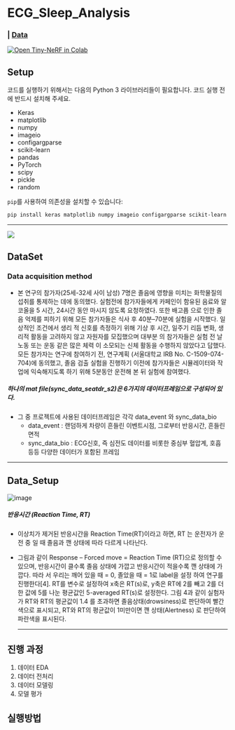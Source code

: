 # ECG_Sleep_Analysis
### | [Data](https://drive.google.com/drive/folders/1G3M5D2xkpku9Uqs1zffJEhc8pAzf89it?usp=sharing)
[![Open Tiny-NeRF in Colab](https://colab.research.google.com/assets/colab-badge.svg)](https://colab.research.google.com/github/bmild/nerf/blob/master/tiny_nerf.ipynb)<br>


## Setup

코드를 실행하기 위해서는 다음의 Python 3 라이브러리들이 필요합니다. 코드 실행 전에 반드시 설치해 주세요.

* Keras
* matplotlib
* numpy
* imageio
* configargparse
* scikit-learn
* pandas
* PyTorch
* scipy
* pickle
* random

`pip`를 사용하여 의존성을 설치할 수 있습니다:

```bash
pip install keras matplotlib numpy imageio configargparse scikit-learn pandas torch scipy
```

---
<img src='imgs/pipeline.jpg'/>

## DataSet
### Data acquisition method
- 본 연구의 참가자(25세-32세 사이 남성) 7명은 졸음에
영향을 미치는 화학물질의 섭취를 통제하는 데에 동의했다.
실험전에 참가자들에게 카페인이 함유된 음료와 알코올을 5
시간, 24시간 동안 마시지 않도록 요청하였다. 또한 배고픔
으로 인한 졸음 억제를 피하기 위해 모든 참가자들은 식사
후 40분–70분에 실험을 시작했다. 일상적인 조건에서 생리
적 신호를 측정하기 위해 기상 후 시간, 일주기 리듬 변화,
생리적 활동을 고려하지 않고 자원자를 모집했으며 대부분
의 참가자들은 실험 전 날 노동 또는 운동 같은 많은 체력
이 소모되는 신체 활동을 수행하지 않았다고 답했다. 모든
참가자는 연구에 참여하기 전, 연구계획 (서울대학교 IRB No. 
C-1509-074-704)에 동의했고, 졸음 검출 실험을 진행하기
이전에 참가자들은 시뮬레이터와 작업에 익숙해지도록 하기
위해 5분동안 운전해 본 뒤 실험에 참여했다.

##### 하나의 mat file(sync_data_seatdr_s2)은 6가지의 데이터프레임으로 구성되어 있다.
- 그 중 프로젝트에 사용된 데이터프레임은 각각 data_event 와 sync_data_bio
  - data_event : 랜덤하게 차량이 흔들린 이벤트시점, 그로부터 반응시간, 흔들린 면적
  - sync_data_bio : ECG신호, 즉 심전도 데이터를 비롯한 중심부 혈압계, 호흡 등등 다양한 데이터가 포함된 프레임
---  
## Data_Setup
![image](https://user-images.githubusercontent.com/80832362/263506489-a15ba07e-6786-49ca-b1a6-05c6893882c3.png)


#####  반응시간 (Reaction Time, RT)
- 이상치가 제거된 반응시간을 Reaction Time(RT)이라고
하면, RT 는 운전자가 운전 중 일 때 졸음과 깬 상태에 따라
다르게 나타난다.
- 그림과 같이 Response – Forced move = Reaction 
Time (RT)으로 정의할 수 있으며, 반응시간이 클수록 졸음
상태에 가깝고 반응시간이 적을수록 깬 상태에 가깝다. 따라
서 우리는 깨어 있을 때 = 0, 졸았을 때 = 1로 label을 설정
하여 연구를 진행한다[4].
RT를 변수로 설정하여 x축은 RT(s)로, y축은 RT에 2를
빼고 2를 더한 값에 5를 나눈 평균값인 5-averaged RT(s)로
설정한다. 그림 4과 같이 실험자가 RT와 RT의 평균값이 1.4
를 초과하면 졸음상태(drowsiness)로 판단하여 빨간색으로
표시되고, RT와 RT의 평균값이 1미만이면 깬 상태(Alertness)
로 판단하여 파란색을 표시된다.
 
  - --------------------------------------------------------------------------------------------------------------------------------------
## 진행 과정
 
1. 데이터 EDA
2. 데이터 전처리  
3. 데이터 모델링
4. 모델 평가

## 실행방법
